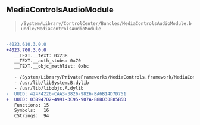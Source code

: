 ## MediaControlsAudioModule

> `/System/Library/ControlCenter/Bundles/MediaControlsAudioModule.bundle/MediaControlsAudioModule`

```diff

-4023.610.3.0.0
+4023.700.3.0.0
   __TEXT.__text: 0x238
   __TEXT.__auth_stubs: 0x70
   __TEXT.__objc_methlist: 0xbc

   - /System/Library/PrivateFrameworks/MediaControls.framework/MediaControls
   - /usr/lib/libSystem.B.dylib
   - /usr/lib/libobjc.A.dylib
-  UUID: 424F4226-CAA3-3826-9826-BA6B14D7D751
+  UUID: 03B947D2-4991-3C95-907A-B8BD30E85B5D
   Functions: 15
   Symbols:   16
   CStrings:  94

```
